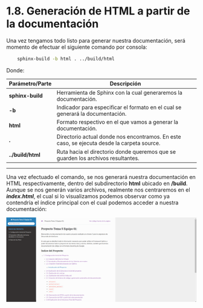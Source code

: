 # 1.8. Generación de HTML a partir de la documentación
 
Una vez tengamos todo listo para generar nuestra documentación, será momento de efectuar el siguiente comando por consola: 

```bash
    sphinx-build -b html . ../build/html 
```

Donde: 

| **Parámetro/Parte**      | **Descripción**                                                                                         |
|--------------------------|---------------------------------------------------------------------------------------------------------|
| **sphinx-build**         | Herramienta de Sphinx con la cual generaremos la documentación.                                         |
| **-b**                   | Indicador para especificar el formato en el cual se generará la documentación.                          |
| **html**                 | Formato respectivo en el que vamos a generar la documentación.                                          |
| **.**                    | Directorio actual donde nos encontramos. En este caso, se ejecuta desde la carpeta source.              |
| **../build/html**        | Ruta hacia el directorio donde queremos que se guarden los archivos resultantes.                        |

----------

Una vez efectuado el comando, se nos generará nuestra documentación en HTML respectivamente, dentro del subdirectorio **html** ubicado en **/build**. Aunque se nos generán varios archivos, realmente nos centraremos en el _**index.html**_, el cual si lo visualizamos podemos observar como ya contendría el índice principal con el cual podemos acceder a nuestra documentación:

![Mi_imagen](../_static/indice.png)


